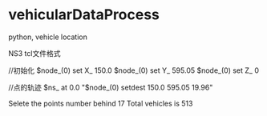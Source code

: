 # vehicularDataProcess
python, vehicle location

NS3 tcl文件格式

//初始化
$node_(0) set X_ 150.0
$node_(0) set Y_ 595.05
$node_(0) set Z_ 0

//点的轨迹
$ns_ at 0.0 "$node_(0) setdest 150.0 595.05 19.96"

Selete the points number behind 17
Total vehicles is 513

